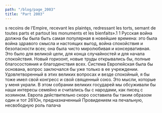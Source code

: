 ```yaml
---
path: "/blog/page_2003"
title: "Part 2003"
---
```


s recoins de l’Empire, recevant les plaintęs, redressant les torts, semant de toutes parts et partout les monuments et les bienfaits».1
1 Русская война должна бы была быть самая популярная в новейшие времена: это была война здравого смысла и настоящих выгод, война спокойствия и безопасности всех; она была чисто миролюбивая и консервативная.
Это было для великой цели, для конца случайностей и для начала спокойствия. Новый горизонт, новые труды открывались бы, полные благосостояния и благоденствия всех. Система Европейская была бы основана, вопрос заключался бы уже только в ее учреждении.
Удовлетворенный в этих великих вопросах и везде спокойный, я бы тоже имел свой конгресс и свой священный союз. Это мысли, которые у меня украли. В этом собрании великих государей мы обсуживали бы наши интересы семейно и считались бы с народами, как писец с хозяином.
Европа действительно скоро составила бы таким образом один и тот 
261Он, предназначенный Провидением на печальную, несвободную роль палача 
